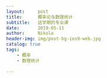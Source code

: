 ```yaml
---
layout:     post
title:      概率论与数理统计
subtitle:   这学期的专业课
date:       2019-05-11
author:     Nikola
header-img: img/post-bg-ios9-web.jpg
catalog: true
tags:
    - 概率
    - 数理统计
    
---
```


